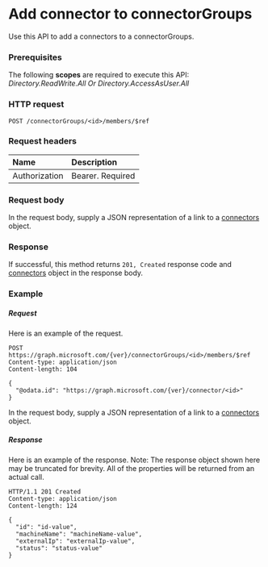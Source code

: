 # Add connector to connectorGroups

Use this API to add a connectors to a connectorGroups.
### Prerequisites
The following **scopes** are required to execute this API: *Directory.ReadWrite.All Or Directory.AccessAsUser.All*
### HTTP request
<!-- { "blockType": "ignored" } -->
```http
POST /connectorGroups/<id>/members/$ref
```
### Request headers
| Name       | Description|
|:---------------|:----------|
| Authorization  | Bearer. Required|


### Request body
In the request body, supply a JSON representation of a link to a   [connectors](../resources/connector.md) object.


### Response
If successful, this method returns `201, Created` response code and [connectors](../resources/connector.md) object in the response body.

### Example
##### Request
Here is an example of the request.
<!-- {
  "blockType": "request",
  "name": "create_connector_from_connectorgroup"
}-->
```http
POST https://graph.microsoft.com/{ver}/connectorGroups/<id>/members/$ref
Content-type: application/json
Content-length: 104

{
  "@odata.id": "https://graph.microsoft.com/{ver}/connector/<id>"
}
```
In the request body, supply a JSON representation of a link to a  [connectors](../resources/connector.md) object.
##### Response
Here is an example of the response. Note: The response object shown here may be truncated for brevity. All of the properties will be returned from an actual call.
<!-- {
  "blockType": "response",
  "truncated": true,
  "@odata.type": "microsoft.graph.connector"
} -->
```http
HTTP/1.1 201 Created
Content-type: application/json
Content-length: 124

{
  "id": "id-value",
  "machineName": "machineName-value",
  "externalIp": "externalIp-value",
  "status": "status-value"
}
```

<!-- uuid: 8fcb5dbc-d5aa-4681-8e31-b001d5168d79
2015-10-25 14:57:30 UTC -->
<!-- {
  "type": "#page.annotation",
  "description": "Create connector",
  "keywords": "",
  "section": "documentation",
  "tocPath": ""
}-->
